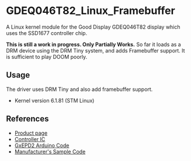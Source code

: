 # GDEQ046T82_Linux_Framebuffer
A Linux kernel module for the Good Display GDEQ046T82 display which uses the SSD1677 controller chip.
  
**This is still a work in progress. Only Partially Works.** So far it loads as a DRM device using the DRM Tiny system, and adds Framebuffer support. It is sufficient to play DOOM poorly.
  
## Usage
The driver uses DRM Tiny and also add framebuffer support.
* Kernel version 6.1.81 (STM Linux)

## References
 * [Product page](https://www.good-display.com/product/457.html)
 * [Controller IC](https://v4.cecdn.yun300.cn/100001_1909185148/SSD1677.pdf)
 * [GxEPD2 Arduino Code](https://github.com/ZinggJM/GxEPD2_4G/blob/master/src/gdeq/GxEPD2_426_GDEQ0426T82.cpp)
 * [Manufacturer's Sample Code](https://www.good-display.com/companyfile/1158.html)